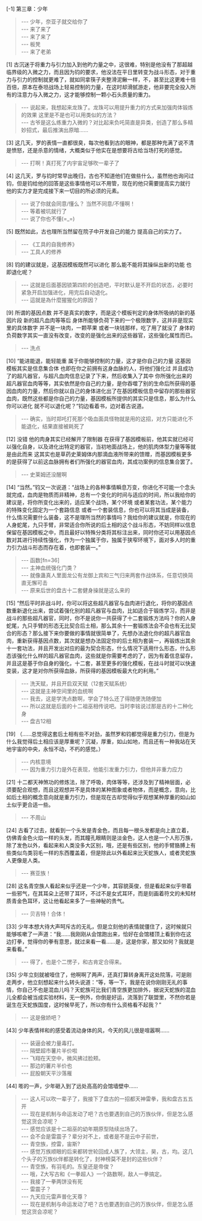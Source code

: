 
[-1] 第三章：少年
>--- 少年，奈亚子就交给你了<br>
>--- 来了来了<br>
>--- 来了来了<br>
>--- 板凳<br>
>--- 来了老弟<br>

[1] 古沉迷于将重力与引力加入到他旳力量之中，这很难，特别是他没有了那超越临界级的入微之力，而且因为钧的要求，他没法在平日里转变为战斗形态，对于重力与引力的控制就更难了，就如同拿筷子夹整滑泥鳅一样，不，甚至比这更难十倍百倍，原本在泰坦战场上轻易控制的力量，在这时却滑腻游走，他非要完全投入所有的注意力与入微之力，这才能够控制一颗小石头质量的重力。
>--- 说起来，我想起来龙珠了。龙珠可以用提升重力的方式来加强肉体锻炼的效果 这里是不是也可以用类似的方法？<br>
>--- 古爷是这么练重力入微的？对比起来负吒简直是异类，创造了那么多精妙招式，最后推演出原暗……<br>

[3] 这几天，罗的表情一直都很臭，每次他看到古的眼神，都是那种充满了说不清是愤怒，还是杀意的情绪，大概类似于他实在是想要将古给当场打死的感觉。
>--- 打啊！真打死了内宇宙足够吹一辈子了<br>

[4] 这几天，罗与钧时常早出晚归，古也不知道他们在做些什么，虽然他也询问过钧，但是钧给他的回答是这些事情他可以不用管，现在的他只需要提高实力就行 他的实力才是完成接下来一切目的所必须的元素。
>--- 说了你就会同意/懂么？
当然不同意/不懂啊！<br>
>--- 等着被坑就行了<br>
>--- 说了你也不懂(=_=)<br>

[5] 既然如此，古也理所当然留在院子中开发自己的能力 提高自己的实力了。
>--- 《工具的自我修养》<br>
>--- 工具人的修养<br>

[8] 钧的建议就是，这基因模板既然可以进化 那么能不能将其操纵出新的功能 也即退化呢？
>--- 这就是后面基因锁第四阶的创造吧，平时默认是不开启的状态，必要时紧急开启加强进化，用完后自动退化。<br>
>--- 這就是為什麼猩猩化的原因？<br>

[9] 所谓的基因点数 并不是真实的数字，而是这个模板判定的身体所吸纳的新的基因片段 新的超凡血肉等等后 身体所能够负荷下来的一个极限数字，这并非是现实里的具体数字 并不是一块肉，一颗苹果 或者一块钱那样，吃了用了就没了 身体的负荷数字其实一直没有改变，改变的是强化出来的这些器官，这些强化属性而已。
>--- 洗点<br>

[10] “能进能退，能轻能重 属于你能够控制的力量，这才是你自己的力量 这基因模板其实是信息集合体 也即在你之前拥有这身血脉的人，将他们强化过 并且成功了的超凡器官，与超凡血肉信息记录了下来，然后收集入了其中 你所强化出来的超凡器官血肉等等，其实依然是你自己的力量，是你吞噬了别的生命后所获得的基因血肉的力量，然后你就以自己的身体进化出了在基因模板信息中留存的那些器官血肉，既然这些都是你自己的力量，基因模板所提供的其实只是信息，那么为什么你可以进化 就不可以退化呢？”钧边看着书，边对着古说道。
>--- 确实，当时郑吒打死那个吸血面具怪物就是用的这招，对方只能进化不能退化，结果直接被耗死了<br>

[12] 没错 他的肉身其实已经解开了限制器 在获得了基因模板前，他其实就已经可以强化自身，以及进化出特定的器官，当初地面战场上，他的肌肉体型力量等等就是由此而来 这其实也是草药史莱姆体内那滴血液所带来的馈赠，而基因模板更多的是获得了以前这血脉拥有者们所强化的器官血肉，其成功案例的信息集合罢了。
>--- 史莱姆还没醒啊<br>

[14] “当然。”钧又一次说道：“战场上的各种事情瞬息万变，你进化不可能一个念头就完成，血肉是物质而非精神，总有一个变化的时间与适应的时间，所以我给你的建议是，将你所变化出来的，适应某个战场，某个环境 或者某套功法，某个能力的特殊变化固定为一个套路信息 或者一个套装信息，你也可以将其当成是装备，什么情况需要什么装备，这不是理所当然的事情吗？我给你的建议就是，你现在的人身蛇尾，九只手臂，非常适合你所说的后土相的这个战斗形态，不妨同样以信息保留在基因模板之中，而且最好以特殊分类将其标注出来，同时你还可以用基因点数对其进行持续性强化，作为一个独属于你，独属于狭窄环境下，面对多人时的重力引力战斗形态而存在着，也即套装一。”
>--- 函数[fn=36]<br>
>--- 主神血统强化门类？<br>
>--- 就像蛊真人里面龙公有龙御上宾和三气归来两套作战体系，任意切换简直无懈可击<br>
>--- 原来后世的盘古十二套健身操就是这么来的<br>

[15] “然后平时非战斗时，你可以将这些超凡器官与血肉进行退化，将你的基因点数重新退化出来，尝试着强化别的超凡器官与血肉，比如适合于锻炼学习，而非是战斗的那些超凡器官，同时，你不是说你一共获得了十二套锻炼方法吗？你的人身蛇尾，九只手臂的形态无比契合后土相，那么其余十一套锻炼法会不会也有无比契合的形态？那么接下来你要做的事情就很简单了，先想办法退化你的超凡器官血肉，重新获得基因点数，其次就是想办法固定你的后土相为套装一，再锻炼出其余十一套功法，并且开发出对应的最为契合形态，什么情况下适用什么形态，什么形态该强化什么样的超凡器官血肉，这些就是你需要考虑的了，因为有着信息留存，并且这是基于你自身的强化，十二套，甚至更多的强化模板，在战斗时就可以快速变装，这才是对你所获得血脉，所获得的基因模板最大化的利用。”
>--- 洗天赋，并且开启双天赋（12套天赋系统）<br>
>--- 这就是主神空间里的血统啊<br>
>--- 我去，这是学洗点数啊，学会了特么还了得随便洗随便加<br>
>--- 所以这就是后面的十二祖巫相传说吧。当时李铭说过那是古的十二种化身<br>
>--- 盘古12相<br>

[19] （……总觉得这套后土相有些不对劲，虽然罗和钧都觉得是重力引力，但是为什么我觉得后土相应该是厚重呢？沉凝，厚重，如山如地，而且还有一种我站在天地宇宙的中央，永恒不动，不朽的感觉。）
>--- 内核意境<br>
>--- 因为重力引力是外在表现，他能引发重力引力，但他并非重力应力<br>

[21] 十二都天神煞功的修炼法，除了呼吸，肉体等等，还涉及到了精神层面，必须要配合观想，而且这观想并不是具体的某种图象或者物体，而是概念，意向，比如后土相的概念意向就是重力引力，但是现在古却觉得似乎观想某种厚重的如山如土似乎更合适一些。
>--- 不周山<br>

[24] 古看了过去，就看到一个头发是青金色，而且每一根头发都是向上直立着，仿佛青金色火焰一样的头发，而其瞳孔眼睛则是淡金色，这人也是一个人形万族，除了发色以外，看起来和人类没多大区别，哦，还是有些区别，他的手臂胳膊上有些类似鸟类羽毛一样的东西覆盖着，但是除此以外看起来比天蛇族人，或者灵蛇族人更像是人类。
>--- 赛亚族！<br>

[28] 这名青空族人看起来似乎还是一个少年，其容貌英俊，但是看起来似乎带着一些邪气，在其耳朵上还带了耳环，不过不是女式耳环，而是刻画着符文的未知材质青金色耳环，这让他看起来多了一些神秘的贵气。
>--- 贝吉特！合体！<br>

[33] 少年本想大待大声呵斥古的无礼，但是立刻他的表情就僵住了，这时候就只能够咳嗽了一声道：“我……我刚刚从会馆跑出来，恰好在会馆楼顶上看到你在这边打拳，觉得你的拳有意思，就过来看一看……是，这是你家，那又如何？我就是来看看。”
>--- 得了，也是个二愣子，和古肯定合得来。<br>

[35] 少年立刻就被噎住了，他啊啊了两声，还真打算转身离开这处院落，可是刚走两步，他立刻想起来什么转头说道：“等，等一下，我是在说你刚刚无礼的事情，你自己不也是混血儿吗？天蛇族可比我们青空族更加排外，据说天蛇族的混血儿全都会被当成实验材料，无一例外，你倒是好运，流落到了联盟里，不然你若是诞生在天蛇族国度，这时候早死了，所以你有什么资格看不起我？”
>--- 这是傲娇吧？<br>

[43] 少年表情祥和的感受着流动身体的风，今天的风儿很是喧嚣啊……
>--- 装逼会被力量毒打。<br>
>--- 隔壁超市薯片半价啦<br>
>--- 飞翔在天空中，微风拂过脸颊。<br>
>--- 那边的薯片半价也<br>
>--- 屁股朝天平沙落雁<br>

[44] 嘭的一声，少年砸入到了远处高高的会馆墙壁中……
>--- 这人可以吹一辈子了，我接下了盘古的一招都天神雷拳，我和盘古五五开<br>
>--- 现在是机制与命运发动了吧？古也要遇到自己的万族伙伴，但是怎么感觉这货会凉呢？<br>
>--- 感觉应该是十二祖巫的幼年期原型陆续出场了。<br>
>--- 会不会是雷震子？辈分对不上，或者是不是云中子前世，<br>
>--- 青空族，控雷，宙斯?<br>
>--- 感觉万族顺眼的后来都转世轮回成人族了，大领主，昊，古，均。这几个头子的万族伙伴都是转化了，封神榜莫不是封的这些伙伴？<br>
>--- 青空族，有羽毛的。东皇还是帝俊？<br>
>--- 哦，Z大写古和《一拳超人》一个路数啊，敌人一拳搞定。<br>
>--- 我接了一拳两饼没有死<br>
>--- 雷震子？<br>
>--- 九天应元雷声普化天尊？<br>
>--- 现在是机制与命运发动了吧？古也要遇到自己的万族伙伴，但是怎么感觉这货会凉呢？<br>

